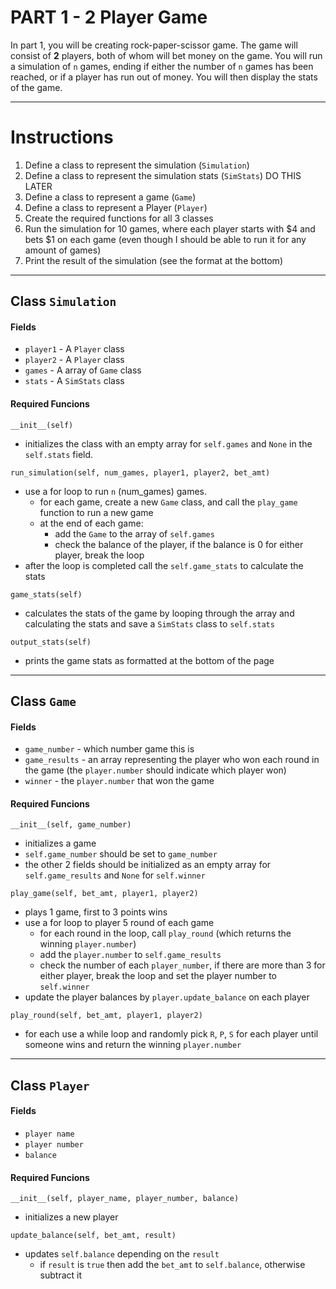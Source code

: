 # PART 1 - 2 Player Game
In part 1, you will be creating rock-paper-scissor game. The game will consist of **2** players, both of whom will bet money on the game. You will run a simulation of `n` games, ending if either the number of `n` games has been reached, or if a player has run out of money. You will then display the stats of the game.

---

# Instructions
1) Define a class to represent the simulation (`Simulation`)
1) Define a class to represent the simulation stats (`SimStats`) DO THIS LATER
3) Define a class to represent a game (`Game`)
4) Define a class to represent a Player (`Player`)
5) Create the required functions for all 3 classes
6) Run the simulation for 10 games, where each player starts with $4 and bets $1 on each game (even though I should be able to run it for any amount of games) 
7) Print the result of the simulation (see the format at the bottom)

---

## Class `Simulation`
#### Fields
- `player1` - A `Player` class
- `player2` - A `Player` class
- `games` - A array of `Game` class
- `stats` - A `SimStats` class

#### Required Funcions
`__init__(self)`
- initializes the class with an empty array for `self.games` and `None` in the `self.stats` field.

`run_simulation(self, num_games, player1, player2, bet_amt)`
- use a for loop to run `n` (num_games) games.
  - for each game, create a new `Game` class, and call the `play_game` function to run a new game
  - at the end of each game:
    - add the `Game` to the array of `self.games` 
    - check the balance of the player, if the balance is 0 for either player, break the loop
- after the loop is completed call the `self.game_stats` to calculate the stats

`game_stats(self)`
- calculates the stats of the game by looping through the array and calculating the stats and save a `SimStats` class to `self.stats`

`output_stats(self)`
- prints the game stats as formatted at the bottom of the page

---

## Class `Game`
#### Fields
- `game_number` - which number game this is
- `game_results` - an array representing the player who won each round in the game (the `player.number` should indicate which player won)
- `winner` - the `player.number` that won the game

#### Required Funcions
`__init__(self, game_number)`
- initializes a game
- `self.game_number` should be set to `game_number`
- the other 2 fields should be initialized as an empty array for `self.game_results` and `None` for `self.winner`

`play_game(self, bet_amt, player1, player2)`
- plays 1 game, first to 3 points wins
- use a for loop to player 5 round of each game
  - for each round in the loop, call `play_round` (which returns the winning `player.number`)
  - add the `player.number` to `self.game_results`
  - check the number of each `player_number`, if there are more than 3 for either player, break the loop and set the player number to `self.winner`
- update the player balances by `player.update_balance` on each player
 
`play_round(self, bet_amt, player1, player2)`
- for each use a while loop and randomly pick `R`, `P`, `S` for each player until someone wins and return the winning `player.number`

---

## Class `Player`
#### Fields
- `player name`
- `player number`
- `balance`

#### Required Funcions
`__init__(self, player_name, player_number, balance)`
- initializes a new player

`update_balance(self, bet_amt, result)`
- updates `self.balance` depending on the `result`
  - if `result` is `true` then add the `bet_amt` to `self.balance`, otherwise subtract it
